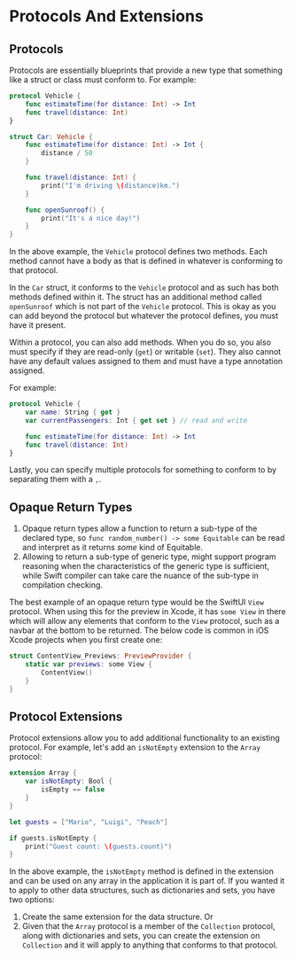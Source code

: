 # Protocols And Extensions

## Protocols

Protocols are essentially blueprints that provide a new type that something like a struct or class must conform to. For example:

``` swift
protocol Vehicle {
    func estimateTime(for distance: Int) -> Int
    func travel(distance: Int)
}

struct Car: Vehicle {
    func estimateTime(for distance: Int) -> Int {
        distance / 50
    }

    func travel(distance: Int) {
        print("I'm driving \(distance)km.")
    }

    func openSunroof() {
        print("It's a nice day!")
    }
}
```

In the above example, the `Vehicle` protocol defines two methods. Each method cannot have a body as that is defined in whatever is conforming to that protocol.

In the `Car` struct, it conforms to the `Vehicle` protocol and as such has both methods defined within it. The struct has an additional method called `openSunroof` which is not part of the `Vehicle` protocol. This is okay as you can add beyond the protocol but whatever the protocol defines, you must have it present.

Within a protocol, you can also add methods. When you do so, you also must specify if they are read-only (`get`) or writable (`set`). They also cannot have any default values assigned to them and must have a type annotation assigned.

For example:

``` swift
protocol Vehicle {
    var name: String { get }
    var currentPassengers: Int { get set } // read and write

    func estimateTime(for distance: Int) -> Int
    func travel(distance: Int)
}
```

Lastly, you can specify multiple protocols for something to conform to by separating them with a `,`.

## Opaque Return Types

1. Opaque return types allow a function to return a sub-type of the declared type, so `func random_number() -> some Equitable` can be read and interpret as it returns *some* kind of Equitable.
2. Allowing to return a sub-type of generic type, might support program reasoning when the characteristics of the generic type is sufficient, while Swift compiler can take care the nuance of the sub-type in compilation checking.

The best example of an opaque return type would be the SwiftUI `View` protocol. When using this for the preview in Xcode, it has `some View` in there which will allow any elements that conform to the `View` protocol, such as a navbar at the bottom to be returned. The below code is common in iOS Xcode projects when you first create one:

``` swift
struct ContentView_Previews: PreviewProvider {
    static var previews: some View {
        ContentView()
    }
}
```

## Protocol Extensions

Protocol extensions allow you to add additional functionality to an existing protocol. For example, let's add an `isNotEmpty` extension to the `Array` protocol:

``` swift
extension Array {
    var isNotEmpty: Bool {
        isEmpty == false
    }
}

let guests = ["Mario", "Luigi", "Peach"]

if guests.isNotEmpty {
    print("Guest count: \(guests.count)")
}
```

In the above example, the `isNotEmpty` method is defined in the extension and can be used on any array in the application it is part of. If you wanted it to apply to other data structures, such as dictionaries and sets, you have two options:

1. Create the same extension for the data structure. Or
2. Given that the `Array` protocol is a member of the `Collection` protocol, along with dictionaries and sets, you can create the extension on `Collection` and it will apply to anything that conforms to that protocol.